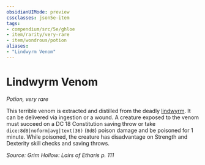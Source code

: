 ```yaml
---
obsidianUIMode: preview
cssclasses: json5e-item
tags:
- compendium/src/5e/ghloe
- item/rarity/very-rare
- item/wondrous/potion
aliases: 
- "Lindwyrm Venom"
---
```

# Lindwyrm Venom
*Potion, very rare*  


This terrible venom is extracted and distilled from the deadly [lindwyrm](2-Mechanics/CLI/bestiary/dragon/lindwyrm-ghloe.md). It can be delivered via ingestion or a wound. A creature exposed to the venom must succeed on a DC 18 Constitution saving throw or take `dice:8d8|noform|avg|text(36)` (`8d8`) poison damage and be poisoned for 1 minute. While poisoned, the creature has disadvantage on Strength and Dexterity skill checks and saving throws.

*Source: Grim Hollow: Lairs of Etharis p. 111*